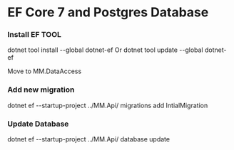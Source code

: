 # EF Core 7 and Postgres Database
### Install EF TOOL
dotnet tool install --global dotnet-ef
Or
dotnet tool update --global dotnet-ef

Move to MM.DataAccess
### Add new migration
dotnet ef --startup-project ../MM.Api/ migrations add IntialMigration
### Update Database
dotnet ef --startup-project ../MM.Api/ database update